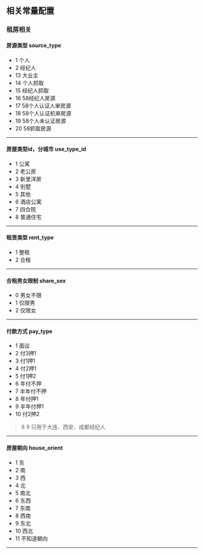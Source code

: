 ## 相关常量配置

### 租房相关

#### 房源类型 source_type
- 1 个人
- 2 经纪人
- 13 大业主
- 14 个人抓取
- 15 经纪人抓取
- 16 58经纪人房源
- 17 58个人认证人审房源
- 18 58个人认证机审房源
- 19 58个人未认证房源
- 20 58抓取房源

---
#### 房屋类型id，分城市 use_type_id
- 1 公寓
- 2 老公房
- 3 新里洋房
- 4 别墅
- 5 其他
- 6 酒店公寓
- 7 四合院
- 8 普通住宅

---
#### 租赁类型 rent_type
- 1 整租
- 2 合租

---
#### 合租男女限制 share_sex
- 0 男女不限
- 1 仅限男
- 2 仅限女

---
#### 付款方式 pay_type
- 1 面议
- 2 付3押1
- 3 付1押1
- 4 付2押1
- 5 付1押2
- 6 年付不押
- 7 半年付不押
- 8 年付押1
- 9 半年付押1
- 10 付2押2
>8 9 只用于大连、西安、成都经纪人

---
#### 房屋朝向 house_orient
- 1 东
- 2 南
- 3 西
- 4 北
- 5 南北
- 6 东西
- 7 东南
- 8 西南
- 9 东北
- 10 西北
- 11 不知道朝向

---